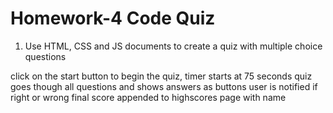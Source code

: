 # Homework-4 Code Quiz

1. Use HTML, CSS and JS documents to create a quiz with multiple choice questions

click on the start button to begin the quiz,
timer starts at 75 seconds
quiz goes though all questions and shows answers as buttons
user is notified if right or wrong
final score appended to highscores page with name



